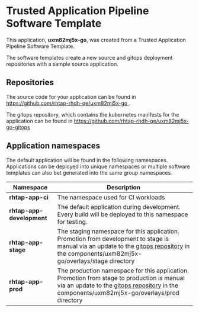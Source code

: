 # Trusted Application Pipeline Software Template

This application, **uxm82mj5x-go**, was created from a Trusted Application Pipeline Software Template.

The software templates create a new source and gitops deployment repositories with a sample source application. 

## Repositories

The source code for your application can be found in [https://github.com/rhtap-rhdh-qe/uxm82mj5x-go ](https://github.com/rhtap-rhdh-qe/uxm82mj5x-go ).
 
The gitops repository, which contains the kubernetes manifests for the application can be found in 
[https://github.com/rhtap-rhdh-qe/uxm82mj5x-go-gitops ](https://github.com/rhtap-rhdh-qe/uxm82mj5x-go-gitops ) 

## Application namespaces 

The default application will be found in the following namespaces. Applications can be deployed into unique namespaces or multiple software templates can also bet generated into the same group namespaces.  

|  Namespace   |  Description   |  
| -------- | -------- |
| **rhtap-app-ci** | The namespace used for CI workloads |
| **rhtap-app-development** | The default application during development. Every build will be deployed to this namespace for testing. |
| **rhtap-app-stage** | The staging namespace for this application. Promotion from development to stage is manual via an update to the [gitops repository](https://github.com/rhtap-rhdh-qe/uxm82mj5x-go-gitops ) in the components/uxm82mj5x-go/overlays/stage directory |
| **rhtap-app-prod** | The production namespace for this application. Promotion from stage to production is manual via an update to the [gitops repository](https://github.com/rhtap-rhdh-qe/uxm82mj5x-go-gitops ) in the components/uxm82mj5x-go/overlays/prod directory |